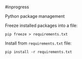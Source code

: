 #inprogress 

Python package management

Freeze installed packages into a file:

`pip freeze > requirements.txt`

Install from `requirements.txt` file:

`pip install -r requirements.txt`

